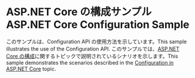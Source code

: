 # <a name="aspnet-core-configuration-sample"></a><span data-ttu-id="f969b-101">ASP.NET Core の構成サンプル</span><span class="sxs-lookup"><span data-stu-id="f969b-101">ASP.NET Core Configuration Sample</span></span>

<span data-ttu-id="f969b-102">このサンプルは、Configuration API の使用方法を示しています。</span><span class="sxs-lookup"><span data-stu-id="f969b-102">This sample illustrates the use of the Configuration API.</span></span> <span data-ttu-id="f969b-103">このサンプルでは、[ASP.NET Core の構成](https://docs.microsoft.com/aspnet/core/fundamentals/configuration)に関するトピックで説明されているシナリオを示します。</span><span class="sxs-lookup"><span data-stu-id="f969b-103">This sample demonstrates the scenarios described in the [Configuration in ASP.NET Core](https://docs.microsoft.com/aspnet/core/fundamentals/configuration) topic.</span></span>
